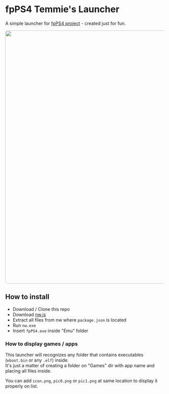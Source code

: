 # fpPS4 Temmie's Launcher
A simple launcher for <a href="https://github.com/red-prig/fpPS4/" target="_blank">fpPS4 project</a> - created just for fun.

<p align="center">
<img src="https://pbs.twimg.com/media/Fj55hxUXoAETWrB?format=jpg&name=large" width="800" style="border-radius: 6px">
</p>

## How to install
- Download / Clone this repo
- Download <a href="https://nwjs.io/" target="_blank">nw.js</a>
- Extract all files from nw where <code>package.json</code> is located
- Run <code>nw.exe</code>
- Insert <code>fpPS4.exe</code> inside "Emu" folder

### How to display games / apps
This launcher will recognizes any folder that contains executables (<code>eboot.bin</code> or any <code>.elf</code>) inside.<br>
It's just a matter of creating a folder on "Games" dir with app name and placing all files inside.

You can add <code>icon.png</code>, <code>pic0.png</code> or <code>pic1.png</code> at same location to display it properly on list.
